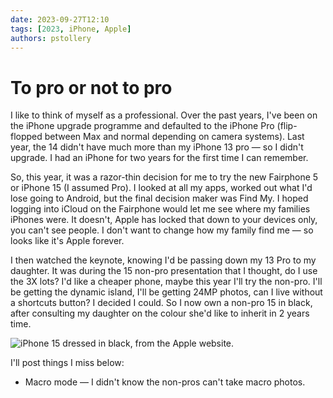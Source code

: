 ```yaml
---
date: 2023-09-27T12:10
tags: [2023, iPhone, Apple]
authors: pstollery
---
```


# To pro or not to pro

I like to think of myself as a professional. Over the past years, I've been on the iPhone upgrade programme and defaulted to the iPhone Pro (flip-flopped between Max and normal depending on camera systems). Last year, the 14 didn't have much more than my iPhone 13 pro — so I didn't upgrade. I had an iPhone for two years for the first time I can remember. 

<!-- truncate -->

So, this year, it was a razor-thin decision for me to try the new Fairphone 5 or iPhone 15 (I assumed Pro). I looked at all my apps, worked out what I'd lose going to Android, but the final decision maker was Find My. I hoped logging into iCloud on the Fairphone would let me see where my families iPhones were. It doesn't, Apple has locked that down to your devices only, you can't see people. I don't want to change how my family find me — so looks like it's Apple forever. 

I then watched the keynote, knowing I'd be passing down my 13 Pro to my daughter. It was during the 15 non-pro presentation that I thought, do I use the 3X lots? I'd like a cheaper phone, maybe this year I'll try the non-pro. I'll be getting the dynamic island, I'll be getting 24MP photos, can I live without a shortcuts button? I decided I could. So I now own a non-pro 15 in black, after consulting my daughter on the colour she'd like to inherit in 2 years time. 

![iPhone 15 dressed in black, from the Apple website. ](https://cdn.some.pics/phils/65141fbd01ed3.png)

I'll post things I miss below:

* Macro mode — I didn't know the non-pros can't take macro photos.
